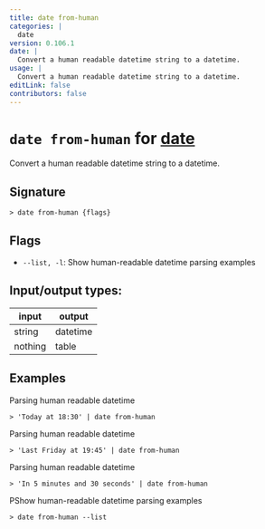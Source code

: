 ```yaml
---
title: date from-human
categories: |
  date
version: 0.106.1
date: |
  Convert a human readable datetime string to a datetime.
usage: |
  Convert a human readable datetime string to a datetime.
editLink: false
contributors: false
---
```

<!-- This file is automatically generated. Please edit the command in https://github.com/nushell/nushell instead. -->

# `date from-human` for [date](/commands/categories/date.md)

<div class='command-title'>Convert a human readable datetime string to a datetime.</div>

## Signature

```> date from-human {flags} ```

## Flags

 -  `--list, -l`: Show human-readable datetime parsing examples


## Input/output types:

| input   | output   |
| ------- | -------- |
| string  | datetime |
| nothing | table    |
## Examples

Parsing human readable datetime
```nu
> 'Today at 18:30' | date from-human

```

Parsing human readable datetime
```nu
> 'Last Friday at 19:45' | date from-human

```

Parsing human readable datetime
```nu
> 'In 5 minutes and 30 seconds' | date from-human

```

PShow human-readable datetime parsing examples
```nu
> date from-human --list

```
